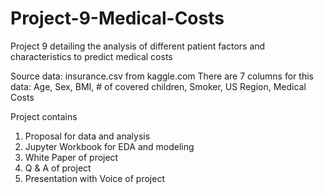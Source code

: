 # Project-9-Medical-Costs
 Project 9 detailing the analysis of different patient factors and characteristics to predict medical costs

Source data: 
insurance.csv from kaggle.com
There are 7 columns for this data: Age, Sex, BMI, # of covered children, Smoker, US Region, Medical Costs


Project contains 
  1. Proposal for data and analysis 
  2. Jupyter Workbook for EDA and modeling 
  3. White Paper of project
  4. Q & A of project 
  5. Presentation with Voice of project 
 

